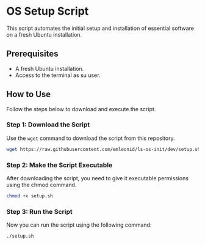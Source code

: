 # OS Setup Script

This script automates the initial setup and installation of essential software on a fresh Ubuntu installation.

## Prerequisites

- A fresh Ubuntu installation.
- Access to the terminal as su user.

## How to Use

Follow the steps below to download and execute the script.

### Step 1: Download the Script

Use the `wget` command to download the script from this repository.

```bash
wget https://raw.githubusercontent.com/emleonid/ls-os-init/dev/setup.sh
```

### Step 2: Make the Script Executable
After downloading the script, you need to give it executable permissions using the chmod command.

```bash
chmod +x setup.sh
```

### Step 3: Run the Script
Now you can run the script using the following command:

```bash
./setup.sh
```
